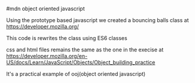 #mdn object oriented javascript

Using the prototype based javascript we created a bouncing balls class at https://developer.mozilla.org/

This code is rewrites the class using ES6 classes

css and html files remains the same as the one in the execise at https://developer.mozilla.org/en-US/docs/Learn/JavaScript/Objects/Object_building_practice

It's a practical example of ooj(object oriented javascript) 